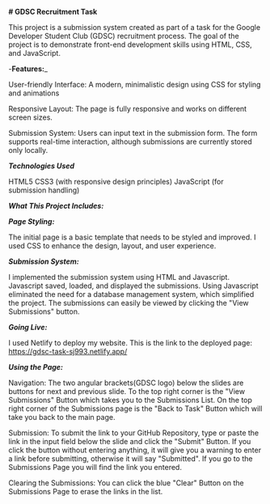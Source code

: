 **# GDSC Recruitment Task**

This project is a submission system created as part of a task for the Google Developer Student Club (GDSC) recruitment process. The goal of the project is to demonstrate front-end development skills using HTML, CSS, and JavaScript.

-**Features:**_

User-friendly Interface: A modern, minimalistic design using CSS for styling and animations

Responsive Layout: The page is fully responsive and works on different screen sizes.

Submission System: Users can input text in the submission form. The form supports real-time interaction, although submissions are currently stored only locally.

_**Technologies Used**_

HTML5
CSS3 (with responsive design principles)
JavaScript (for submission handling)


_**What This Project Includes:**_

_**Page Styling:**_

The initial page is a basic template that needs to be styled and improved. I used CSS to enhance the design, layout, and user experience.

_**Submission System:**_

I implemented the submission system using HTML and Javascript. Javascript saved, loaded, and displayed the submissions. Using Javascript eliminated the need for a database management system, which simplified the project. The submissions can easily be viewed by clicking the "View Submissions" button.

_**Going Live:**_

I used Netlify to deploy my website. This is the link to the deployed page: https://gdsc-task-sj993.netlify.app/ 

_**Using the Page:**_

Navigation: The two angular brackets(GDSC logo) below the slides are buttons for next and previous slide. To the top right corner is the "View Submissions" Button which takes you to the Submissions List. On the top right corner of the Submissions page is the "Back to Task" Button which will take you back to the main page.

Submission: To submit the link to your GitHub Repository, type or paste the link in the input field below the slide and click the "Submit" Button. If you click the button without entering anything, it will give you a warning to enter a link before submitting, otherwise it will say "Submitted". If you go to the Submissions Page you will find the link you entered. 

Clearing the Submissions: You can click the blue "Clear" Button on the Submissions Page to erase the links in the list.
